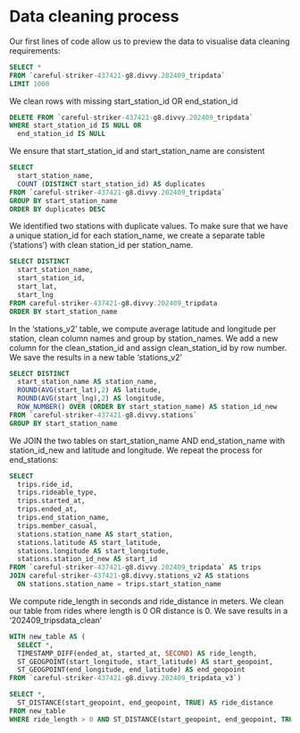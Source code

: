 # Data cleaning process

Our first lines of code allow us to preview the data to visualise data cleaning requirements: 

```sql
SELECT *
FROM `careful-striker-437421-g8.divvy.202409_tripdata` 
LIMIT 1000
```

We clean rows with missing start_station_id OR end_station_id

```sql
DELETE FROM `careful-striker-437421-g8.divvy.202409_tripdata` 
WHERE start_station_id IS NULL OR
  end_station_id IS NULL
```

We ensure that start_station_id and start_station_name are consistent 

```sql
SELECT 
  start_station_name, 
  COUNT (DISTINCT start_station_id) AS duplicates
FROM `careful-striker-437421-g8.divvy.202409_tripdata` 
GROUP BY start_station_name
ORDER BY duplicates DESC
```

We identified two stations with duplicate values. To make sure that we have a unique station_id for each station_name, we create a separate table (’stations’) with clean station_id per station_name. 

```sql
SELECT DISTINCT
  start_station_name, 
  start_station_id, 
  start_lat, 
  start_lng
FROM careful-striker-437421-g8.divvy.202409_tripdata
ORDER BY start_station_name
```

In the ‘stations_v2’ table, we compute average latitude and longitude per station, clean column names and group by station_names. We add a new column for the clean_station_id and assign clean_station_id by row number. We save the results in a new table ‘stations_v2’

```sql
SELECT DISTINCT
  start_station_name AS station_name, 
  ROUND(AVG(start_lat),2) AS latitude,
  ROUND(AVG(start_lng),2) AS longitude, 
  ROW_NUMBER() OVER (ORDER BY start_station_name) AS station_id_new
FROM `careful-striker-437421-g8.divvy.stations`
GROUP BY start_station_name
```

We JOIN the two tables on start_station_name AND end_station_name with station_id_new and latitude and longitude. We repeat the process for end_stations:

```sql
SELECT
  trips.ride_id, 
  trips.rideable_type,
  trips.started_at,
  trips.ended_at,
  trips.end_station_name,
  trips.member_casual,
  stations.station_name AS start_station,
  stations.latitude AS start_latitude,
  stations.longitude AS start_longitude, 
  stations.station_id_new AS start_id
FROM `careful-striker-437421-g8.divvy.202409_tripdata` AS trips
JOIN careful-striker-437421-g8.divvy.stations_v2 AS stations
  ON stations.station_name = trips.start_station_name 
```

We compute ride_length in seconds and ride_distance in meters. We clean our table from rides where length is 0 OR distance is 0. We save results in a ‘202409_tripsdata_clean’

```sql
WITH new_table AS (
  SELECT *,
  TIMESTAMP_DIFF(ended_at, started_at, SECOND) AS ride_length, 
  ST_GEOGPOINT(start_longitude, start_latitude) AS start_geopoint, 
  ST_GEOGPOINT(end_longitude, end_latitude) AS end_geopoint
FROM `careful-striker-437421-g8.divvy.202409_tripdata_v3`)

SELECT *,
  ST_DISTANCE(start_geopoint, end_geopoint, TRUE) AS ride_distance
FROM new_table
WHERE ride_length > 0 AND ST_DISTANCE(start_geopoint, end_geopoint, TRUE) > 0 
```